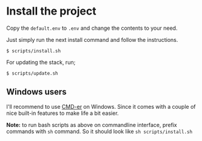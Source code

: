 # Install the project

Copy the `default.env` to `.env` and change the contents to your need.

Just simply run the next install command and follow the instructions.

```terminal
$ scripts/install.sh
```

For updating the stack, run;

```terminal
$ scripts/update.sh
```

## Windows users

I'll recommend to use [CMD-er](http://cmder.net/) on Windows. Since it comes with a couple of nice built-in features to make life a bit easier.

__Note:__ to run bash scripts as above on commandline interface, prefix commands with `sh` command. So it should look like `sh scripts/install.sh`
